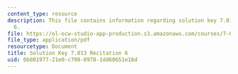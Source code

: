 ```yaml
---
content_type: resource
description: This file contains information regarding solution key 7.013 recitation
  6.
file: https://ol-ocw-studio-app-production.s3.amazonaws.com/courses/7-013-introductory-biology-spring-2013/0b80197721e0c79089781dd60651e16d_MIT7_013S12_RecitatSol_6.pdf
file_type: application/pdf
resourcetype: Document
title: Solution Key 7.013 Recitation 6
uid: 0b801977-21e0-c790-8978-1dd60651e16d
---
```

